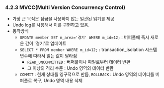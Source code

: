 ### 4.2.3 MVCC(Multi Version Concurrency Control)

- 가장 큰 목적은 잠금을 사용하지 않는 일관된 읽기를 제공
- Undo log를 사용해서 이를 구현하고 있음.
- 동작방식
  - `UPDATE member SET m_area='경기' WHERE m_id=12;` : 버퍼풀에 즉시 새로운 값이 '경기'로 업데이트
  - `SELECT * FROM member WHERE m_id=12;` : transaction_isolation 시스템 변수에 따라서 읽는 값이 달라짐
    - `READ_UNCOMMITTED` : 버퍼풀이나 파일로부터 데이터 반환
    - 그 이상의 격리 수준 : Undo 영역의 데이터 반환
  - `COMMIT` : 현재 상태를 영구적으로 만듬, `ROLLBACK` : Undo 영역의 데이터를 버퍼풀로 복구, Undo 영역 내용 삭제